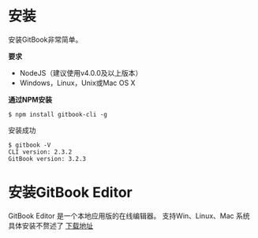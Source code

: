 # 安装

安装GitBook非常简单。

**要求**

* NodeJS（建议使用v4.0.0及以上版本）
* Windows，Linux，Unix或Mac OS X

**通过NPM安装**

```
$ npm install gitbook-cli -g
```
安装成功
```
$ gitbook -V
CLI version: 2.3.2
GitBook version: 3.2.3
```

# 安装GitBook Editor

GitBook Editor 是一个本地应用版的在线编辑器。 支持Win、Linux、Mac 系统
具体安装不赘述了
[下载地址](https://www.gitbook.com/editor)



